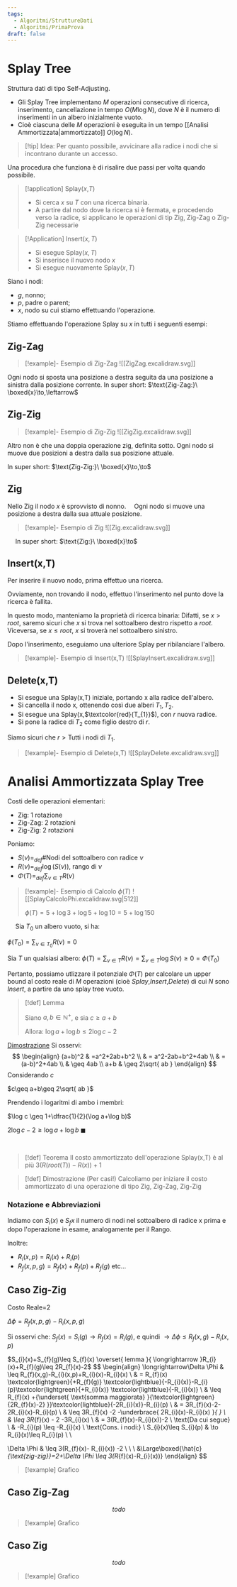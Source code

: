 ```yaml
---
tags:
  - Algoritmi/StruttureDati
  - Algoritmi/PrimaProva
draft: false
---
```

# Splay Tree

Struttura dati di tipo Self-Adjusting.
- Gli Splay Tree implementano $M$ operazioni consecutive di ricerca, inserimento, cancellazione in tempo $O(M\log N)$, dove $N$ è il numero di inserimenti in un albero inizialmente vuoto.
- Cioè ciascuna delle $M$ operazioni è eseguita in un tempo [[Analisi Ammortizzata|ammortizzato]] $O(\log N)$.

>[!tip] Idea:
>Per quanto possibile, avvicinare alla radice i nodi che si incontrano durante un accesso.

Una procedura che funziona è di risalire due passi per volta quando possibile.

>[!application] Splay($x$,$T$)
>- Si cerca $x$ su $T$ con una ricerca binaria.
>- A partire dal nodo dove la ricerca si è fermata, e procedendo verso la radice, si applicano le operazioni di tip Zig, Zig-Zag o Zig-Zig necessarie

>[!Application] Insert($x,T$)
>- Si esegue Splay($x,T$)
>- Si inserisce il nuovo nodo $x$
>- Si esegue nuovamente Splay$(x,T)$

Siano i nodi:
- $g$, nonno;
- $p$, padre o parent;
- $x$, nodo su cui stiamo effettuando l'operazione.
 

Stiamo effettuando l'operazione Splay su $x$ in tutti i seguenti esempi:
## Zig-Zag

>[!example]- Esempio di Zig-Zag
>![[ZigZag.excalidraw.svg]]

Ogni nodo si sposta una posizione a destra seguita da una posizione a sinistra dalla posizione corrente.
In super short:  $\text{Zig-Zag:}\ \boxed{x}\to,\leftarrow$
## Zig-Zig

>[!example]- Esempio di Zig-Zig
>![[ZigZig.excalidraw.svg]]


Altro non è che una doppia operazione zig, definita sotto. Ogni nodo si muove due posizioni a destra dalla sua posizione attuale.

In super short: $\text{Zig-Zig:}\ \boxed{x}\to,\to$
## Zig
Nello Zig il nodo $x$ è sprovvisto di nonno. 
Ogni nodo si muove una posizione a destra dalla sua attuale posizione.

>[!example]- Esempio di Zig
>![[Zig.excalidraw.svg]]

 
In super short: $\text{Zig:}\ \boxed{x}\to$
## Insert(x,T)

Per inserire il nuovo nodo, prima effettuo una ricerca. 

Ovviamente, non trovando il nodo, effettuo l'inserimento nel punto dove la ricerca è fallita. 

In questo modo, manteniamo la proprietà di ricerca binaria: Difatti, se $x> root$, saremo sicuri che $x$ si trova nel sottoalbero destro rispetto a $root$. Viceversa, se $x\leq root$, $x$ si troverà nel sottoalbero sinistro.

Dopo l'inserimento, eseguiamo una ulteriore Splay per ribilanciare l'albero.

>[!example]- Esempio di Insert(x,T)
>![[SplayInsert.excalidraw.svg]]
## Delete(x,T)

- Si esegue una Splay(x,T) iniziale, portando x alla radice dell'albero.
- Si cancella il nodo x, ottenendo così due alberi $T_{1},T_{2}$.
- Si esegue una Splay(x,$\textcolor{red}{T_{1}}$), con $r$ nuova radice.
- Si pone la radice di $T_{2}$ come figlio destro di $r$.

Siamo sicuri che $r>\text{Tutti i nodi di }T_{1}$.

>[!example]- Esempio di Delete(x,T)
>![[SplayDelete.excalidraw.svg]]

# Analisi Ammortizzata Splay Tree

Costi delle operazioni elementari:
- Zig: 1 rotazione
- Zig-Zag: 2 rotazioni
- Zig-Zig: 2 rotazioni

Poniamo:
- $S(\nu)=_{def}\#\text{Nodi del sottoalbero con radice } \nu$
- $R(\nu)=_{def}\log(S(\nu))$, rango di $\nu$
- $\Phi(T)=_{def}\displaystyle\sum_{\nu \in T}R(\nu)$
>[!example]- Esempio di Calcolo $\phi(T)$
>![[SplayCalcoloPhi.excalidraw.svg|512]]
>
>$\phi(T)=5+\log3+\log 5+\log 10 = 5+\log 150$

 
Sia $T_{0}$ un albero vuoto, si ha:

$\phi(T_{0})=\displaystyle\sum_{\nu \in T_{0}} R(\nu)=0$ 

Sia $T$ un qualsiasi albero:
$\phi(T)=\displaystyle\sum_{\nu \in T} R(\nu)=\sum_{v \in T}\log S(\nu)\geq 0 = \Phi(T_{0})$

Pertanto, possiamo utlizzare il potenziale $\Phi(T)$ per calcolare un upper bound al costo reale di $M$ operazioni (cioè $Splay$,$Insert$,$Delete$) di cui $N$ sono $Insert$, a partire da uno splay tree vuoto. 


>[!def] Lemma
>
>Siano $a,b \in \mathbb{N^+}$, e sia $c \geq a+b$ 
>
>Allora: $\log a+\log b \leq 2\log c -2$


<ins>Dimostrazione</ins>
Si osservi:
$$
\begin{align}
(a+b)^2 & =a^2+2ab+b^2 \\
 & = a^2-2ab+b^2+4ab \\
 & = (a-b)^2+4ab \\
 & \geq 4ab \\
a+b & \geq 2\sqrt{ ab }
\end{align} 
$$
Considerando $c$ 

$c\geq a+b\geq 2\sqrt{ ab }$ 

Prendendo i logaritmi di ambo i membri: 

$\log c \geq 1+\dfrac{1}{2}(\log a+\log b)$ 

$2\log c-2\geq \log a+\log b\  \blacksquare$

 


>[!def] Teorema
>Il costo ammortizzato dell'operazione Splay(x,T) è al più $3(R(root(T))-R(x))+1$ 

>[!def] Dimostrazione (Per casi!)
>Calcoliamo per iniziare il costo ammortizzato di una operazione di tipo Zig, Zig-Zag, Zig-Zig

### Notazione e Abbreviazioni

Indiamo con $S_{i}(x) \text{ e } S_{f}x$ il numero di nodi nel sottoalbero di radice x prima e dopo l'operazione in esame, analogamente per il Rango. 

Inoltre:
- $R_{i}(x,p) = R_{i}(x)+R_{i}(p)$
- $R_{f}(x,p,g)=R_{f}(x)+R_{f}(p)+R_{f}(g)$
etc... 

## Caso Zig-Zig

Costo Reale=2 


$\Delta \phi=R_{f}(x,p,g)-R_{i}(x,p,g)$ 

Si osservi che: $S_{f}(x) = S_{i}(g) \to R_{f}(x) =R_{i}(g)$, e quindi $\to \Delta \phi \leq R_{f}(x,g)-R_{i}(x,p)$ 

$S_{i}(x)+S_{f}(g)\leq S_{f}(x) \overset{ lemma }{ \longrightarrow }R_{i}(x)+R_{f}(g)\leq 2R_{f}(x)-2$
$$
\begin{align}
\longrightarrow\Delta \Phi & \leq R_{f}(x,g)-R_{i}(x,p)+R_{i}(x)-R_{i}(x) \\
& = R_{f}(x) \textcolor{lightgreen}{+R_{f}(g)} \textcolor{lightblue}{-R_{i}(x)}-R_{i}(p)\textcolor{lightgreen}{+R_{i}(x)} \textcolor{lightblue}{-R_{i}(x)} \\
& \leq R_{f}(x) +{\underset{ \text{somma maggiorata} }{\textcolor{lightgreen} {2R_{f}(x)-2} }}\textcolor{lightblue}{-2R_{i}(x)}-R_{i}(p) \\
& = 3R_{f}(x)-2-2R_{i}(x)-R_{i}(p) \\
& \leq 3R_{f}(x) -2 -\underbrace{ 2R_{i}(x)-R_{i}(x) }_{  } \\
& \leq 3R_{f}(x) - 2 -3R_{i}(x)  \\
& = 3(R_{f}(x)-R_{i}(x))-2 \\
\text{Da cui segue} \\
& -R_{i}(p) \leq -R_{i}(x) \\
\text{Cons. i nodi:} \\
S_{i}(x)\leq S_{i}(p) & \to R_{i}(x)\leq R_{i}(p) \\ \\

\Delta \Phi & \leq 3(R_{f}(x)- R_{i}(x)) -2 \\
 \\
 \\
&\Large\boxed{\hat{c}_{\text{zig-zig}}=2+\Delta \Phi \leq 3(R_{f}(x)-R_{i}(x))}
\end{align}
$$
 
>[!example] Grafico
>

## Caso Zig-Zag
$$
todo
$$
>[!example] Grafico
>
## Caso Zig

$$
todo
$$
>[!example] Grafico
>